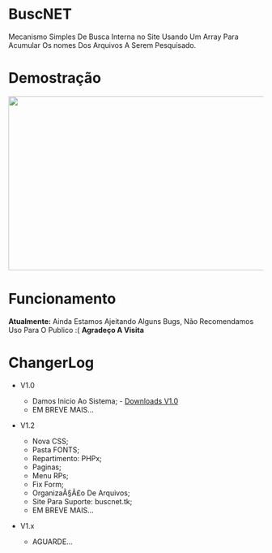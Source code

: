 # BuscNET
Mecanismo Simples De Busca Interna no Site Usando Um Array Para Acumular Os nomes Dos Arquivos A Serem Pesquisado.

# Demostração
<img style="-webkit-user-select: none; cursor: zoom-in;" src="http://image.prntscr.com/image/d6c9fc75e2dc4b13821656e7b3db4b15.png" width="717" height="343">

# Funcionamento
  **Atualmente:** Ainda Estamos Ajeitando Alguns Bugs, Não Recomendamos Uso Para O Publico :(
  **Agradeço A Visita**

# ChangerLog
- V1.0
  * Damos Inicio Ao Sistema; - <a href="http://phpbrasil.com/script/jhX8HODjMF_o/buscnet" target="_blank"> Downloads V1.0 </a>
  * EM BREVE MAIS...

- V1.2
  * Nova CSS;
  * Pasta FONTS;
  * Repartimento: PHPx;
  * Paginas;
  * Menu RPs;
  * Fix Form;
  * OrganizaÃ§Ã£o De Arquivos;
  * Site Para Suporte: buscnet.tk;
  * EM BREVE MAIS...

- V1.x
  * AGUARDE...

